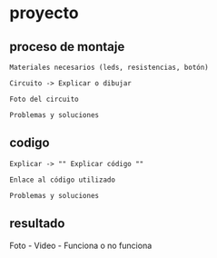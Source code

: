 
# proyecto 

## proceso  de montaje 



    Materiales necesarios (leds, resistencias, botón)

    Circuito -> Explicar o dibujar

    Foto del circuito

    Problemas y soluciones


## codigo 



    Explicar -> "" Explicar código ""

    Enlace al código utilizado

    Problemas y soluciones


## resultado 

Foto - Video - Funciona o no funciona
